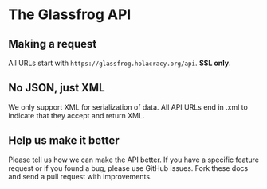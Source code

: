 The Glassfrog API
====================


Making a request
----------------

All URLs start with `https://glassfrog.holacracy.org/api`. **SSL only**.


No JSON, just XML
-----------------

We only support XML for serialization of data.  All API URLs end in .xml to indicate that they accept and return XML.


Help us make it better
----------------------

Please tell us how we can make the API better. If you have a specific feature request or if you found a bug, please use GitHub issues. Fork these docs and send a pull request with improvements.